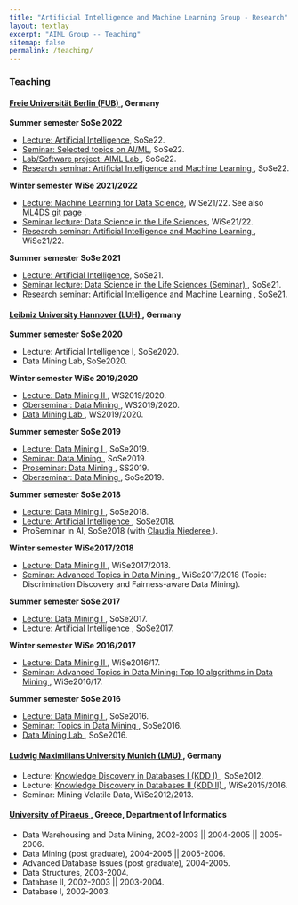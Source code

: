 ```yaml
---
title: "Artificial Intelligence and Machine Learning Group - Research"
layout: textlay
excerpt: "AIML Group -- Teaching"
sitemap: false
permalink: /teaching/
---
```


### Teaching
#### <a href ="https://www.fu-berlin.de/"> <b>Freie Universität Berlin (FUB)</b> </a>, Germany
<b> Summer semester SoSe 2022 </b>
- <a href="https://www.mi.fu-berlin.de/en/inf/groups/ag-KIML/Teaching/SS22/Kuenstliche-Intelligenz/index.html" target="new">Lecture: Artificial Intelligence</a>, SoSe22.
- <a href ="https://www.mi.fu-berlin.de/en/inf/groups/ag-KIML/Teaching/SS22/Selected-topics-on-AI-and-ML/index.html"> Seminar: Selected topics on AI/ML</a>, SoSe22.
- <a href = "https://www.mi.fu-berlin.de/en/inf/groups/ag-KIML/Teaching/SS22/SWP-AIML-Lab/index.html"> Lab/Software project: AIML Lab </a>, SoSe22.
- <a href = "https://www.mi.fu-berlin.de/en/inf/groups/ag-KIML/Teaching/SS22/Forschungsseminar/index.html"> Research seminar: Artificial Intelligence and Machine Learning </a>, SoSe22.

<b> Winter semester WiSe 2021/2022 </b>
- <a href="https://www.mi.fu-berlin.de/en/inf/groups/ag-KIML/Teaching/SS21/Kuenstliche-Intelligenz/index.html" target="new">Lecture: Machine Learning for Data Science</a>, WiSe21/22. See also <a href="https://github.com/AIML-research/ML4DS" target="_new">ML4DS git page </a>.
- <a href ="https://www.mi.fu-berlin.de/en/inf/groups/ag-KIML/Teaching/SS21/Data-Science/index.html"> Seminar lecture: Data Science in the Life Sciences</a>, WiSe21/22.
- <a href = "https://www.mi.fu-berlin.de/en/inf/groups/ag-KIML/Teaching/WS-21_22/Forschungsseminar/index.html"> Research seminar: Artificial Intelligence and Machine Learning </a>, WiSe21/22.

<b> Summer semester SoSe 2021 </b>
- <a href="https://www.mi.fu-berlin.de/en/inf/groups/ag-KIML/Teaching/SS21/Kuenstliche-Intelligenz/index.html" target="new">Lecture: Artificial Intelligence</a>, SoSe21.
- <a href ="https://www.mi.fu-berlin.de/en/inf/groups/ag-KIML/Teaching/SS21/Data-Science/index.html"> Seminar lecture: Data Science in the Life Sciences (Seminar) </a>, SoSe21.
- <a href = "https://www.mi.fu-berlin.de/en/inf/groups/ag-KIML/Teaching/SS21/Forschungsseminar/index.html"> Research seminar: Artificial Intelligence and Machine Learning </a>, SoSe21.

#### <a href ="https://www.uni-hannover.de/"> <b>Leibniz University Hannover (LUH)</b> </a>, Germany

<b> Summer semester SoSe 2020 </b> 
- Lecture: Artificial Intelligence I, SoSe2020.
- Data Mining Lab, SoSe2020.

<b> Winter semester WiSe 2019/2020 </b> 
- <a href = "https://kbs.uni-hannover.de/~ntoutsi/DM2WiSe19_20.html"> Lecture: Data Mining II </a>, WS2019/2020.
- <a href ="https://kbs.uni-hannover.de/~ntoutsi/oberseminar.html"> Oberseminar: Data Mining </a>, WS2019/2020.
- <a href ="https://kbs.uni-hannover.de/~ntoutsi/DMlab.html"> Data Mining Lab </a>, WS2019/2020.

<b> Summer semester SoSe 2019 </b> 
- <a href ="https://kbs.uni-hannover.de/~ntoutsi/DM1SoSe19.html"> Lecture: Data Mining I </a>, SoSe2019.
- <a href ="https://kbs.uni-hannover.de/~ntoutsi/seminarSoSe19.html"> Seminar: Data Mining </a>, SoSe2019.
- <a href ="https://kbs.uni-hannover.de/~ntoutsi/proseminar/proseminarSoSe19.html"> Proseminar: Data Mining </a>, SS2019.
- <a href ="https://kbs.uni-hannover.de/~ntoutsi/oberseminar.html"> Oberseminar: Data Mining </a>, SoSe2019.

<b> Summer semester SoSe 2018 </b> 
- <a href = "https://www2.kbs.uni-hannover.de/datamining1_lecture.html"> Lecture: Data Mining I </a>, SoSe2018.
- <a href = "https://www2.kbs.uni-hannover.de/ai.html"> Lecture: Artificial Intelligence </a>, SoSe2018.
- ProSeminar in AI, SoSe2018 (with <a href ="https://www.l3s.de/user/niederee"> Claudia Niederee </a>).

<b> Winter semester WiSe2017/2018 </b>
- <a href ="https://www2.kbs.uni-hannover.de/dm2.html"> Lecture: Data Mining II </a>, WiSe2017/2018.
- <a href ="https://www2.kbs.uni-hannover.de/advanceddmseminar.html"> Seminar: Advanced Topics in Data Mining </a>, WiSe2017/2018 (Topic: Discrimination Discovery and Fairness-aware Data Mining).

<b> Summer semester SoSe 2017 </b> 
- <a href ="https://www2.kbs.uni-hannover.de/datamining1_lecture.html"> Lecture: Data Mining I </a>, SoSe2017.
- <a href = "https://www2.kbs.uni-hannover.de/ai.html"> Lecture: Artificial Intelligence </a>, SoSe2017.

<b> Winter semester WiSe 2016/2017 </b>
- <a href ="https://www2.kbs.uni-hannover.de/dm2.html"> Lecture: Data Mining II </a>, WiSe2016/17.
- <a href ="https://www2.kbs.uni-hannover.de/advanceddmseminar.html"> Seminar: Advanced Topics in Data Mining: Top 10 algorithms in Data Mining </a>, WiSe2016/17.

<b> Summer semester SoSe 2016 </b> 
- <a href ="https://www2.kbs.uni-hannover.de/datamining1_lecture.html"> Lecture: Data Mining I </a>, SoSe2016.
- <a href = "https://www2.kbs.uni-hannover.de/topics_in_data_mining.html"> Seminar: Topics in Data Mining </a>, SoSe2016.
- <a href ="https://www2.kbs.uni-hannover.de/data_mining_lab.html"> Data Mining Lab </a>, SoSe2016.

#### <a href = "https://www.lmu.de/en/index.html"> Ludwig Maximilians University Munich (LMU) </a>, Germany
- Lecture: <a href = "https://www2.dbs.ifi.lmu.de/cms/Knowledge_Discovery_in_Databases_I_(KDD_I)_12.html">Knowledge Discovery in Databases I (KDD I) </a>, SoSe2012.
- Lecture: <a href ="https://www2.dbs.ifi.lmu.de/cms/Knowledge_Discovery_in_Databases_II_(KDD_II)_WS1516.html">Knowledge Discovery in Databases II (KDD II) </a>, WiSe2015/2016.
- Seminar: Mining Volatile Data, WiSe2012/2013. 

#### <a href = "https://www.unipi.gr/unipi/en/"> <b>University of Piraeus</b> </a>, Greece, Department of Informatics
- Data Warehousing and Data Mining, 2002-2003 || 2004-2005 || 2005-2006.
- Data Mining (post graduate), 2004-2005 || 2005-2006.
- Advanced Database Issues (post graduate), 2004-2005.
- Data Structures, 2003-2004.
- Database II, 2002-2003 || 2003-2004.
- Database I, 2002-2003.
